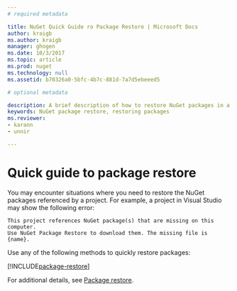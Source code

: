 ```yaml
---
# required metadata

title: NuGet Quick Guide ro Package Restore | Microsoft Docs
author: kraigb
ms.author: kraigb
manager: ghogen
ms.date: 10/3/2017
ms.topic: article
ms.prod: nuget
ms.technology: null
ms.assetid: b70326a0-5bfc-4b7c-881d-7a7d5ebeeed5

# optional metadata

description: A brief description of how to restore NuGet packages in a project.
keywords: NuGet package restore, restoring packages
ms.reviewer:
- karann
- unnir

---
```


# Quick guide to package restore

You may encounter situations where you need to restore the NuGet packages referenced by a project. For example, a project in Visual Studio may show the following error:

```
This project references NuGet package(s) that are missing on this computer.
Use NuGet Package Restore to download them. The missing file is {name}.
```

Use any of the following methods to quickly restore packages:

[!INCLUDE[package-restore](../includes/package-restore.md)]

For additional details, see [Package restore](../Consume-Packages/Package-Restore.md).